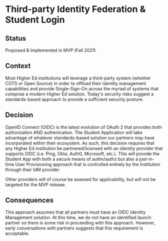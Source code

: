 # Third-party Identity Federation & Student Login

## Status

Proposed & Implemented in MVP (Fall 2021)

## Context

Most Higher Ed institutions will leverage a third-party system (whether COTS or Open Source)
in order to offload their identity management capabilities and provide Single-Sign-On
across the myriad of systems that comprise a modern Higher Ed solution. Today's security
risks suggest a standards-based approach to provide a sufficient security posture.

## Decision

OpenID Connect (OIDC) is the latest evolution of OAuth 2 that provides both authorization AND
authenication. The Student Application will take advantage of whatever standards-based
solution our partners may have incorporated within their ecosystem. As such, this decision
requires that any Higher Ed institution be partnered/licensed with an identity provider that
supports OIDC (i.e. Ping, Okta, Auth0, Microsoft, etc.). This will provide the Student App
with both a secure means of authn/authz but also a just-in-time User Provisioning approach
that is controlled entirely by the Institution through their IdM provider.

Other providers will of course be assesed for applicability, but will not be targeted for 
the MVP release.

## Consequences

This approach assumes that all partners must have an OIDC Identity Management solution. At
this time, we do not have an identified launch partner so there is some risk in proceeding
with this approach. However, early conversations with partners suggests that this requirement
is acceptable.